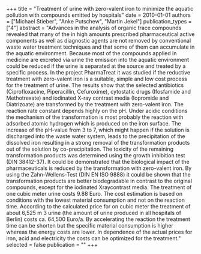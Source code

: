 +++
title = "Treatment of urine with zero-valent iron to minimize the aquatic pollution with compounds emitted by hospitals"
date = 2010-01-01
authors = ["Michael Stieber", "Anke Putschew", "Martin Jekel"]
publication_types = ["4"]
abstract = "Advances in the analysis of organic trace compounds revealed that many of the in high amounts prescribed pharmaceutical active components as well as diagnostic agents are not removed by conventional waste water treatment techniques and that some of them can accumulate in the aquatic environment. Because most of the compounds applied in medicine are excreted via urine the emission into the aquatic environment could be reduced if the urine is separated at the source and treated by a specific process. In the project PharmaTreat it was studied if the reductive treatment with zero-valent iron is a suitable, simple and low cost process for the treatment of urine. The results show that the selected antibiotics (Ciprofloxacine, Piperacillin, Cefuroxime), cytostatic drugs (Ifosfamide and Methotrexate) and iodinated X-ray contrast media (Iopromide and Diatrizoate) are transformed by the treatment with zero-valent iron. The reaction rate constant depends highly on the pH. Under acidic conditions the mechanism of the transformation is most probably the reaction with adsorbed atomic hydrogen which is produced on the iron surface. The increase of the pH-value from 3 to 7, which might happen if the solution is discharged into the waste water system, leads to the precipitation of the dissolved iron resulting in a strong removal of the transformation products out of the solution by co-precipitation. The toxicity of the remaining transformation products was determined using the growth inhibition test (DIN 38412-37). It could be demonstrated that the biological impact of the pharmaceuticals is reduced by the transformation with zero-valent iron. By using the Zahn-Wellens-Test (DIN EN ISO 9888) it could be shown that the transformation products are better biodegradable in contrast to the original compounds, except for the iodinated Xraycontrast media.  The treatment of one cubic meter urine costs 9.88 Euro. The cost estimation is based on conditions with the lowest material consumption and not on the reaction time. According to the calculated price for on cubic meter the treatment of about 6,525 m 3  urine (the amount of urine produced in all hospitals of Berlin) costs ca. 64,500 Euro/a. By accelerating the reaction the treatment time can be shorten but the specific material consumption is higher whereas the energy costs are lower. In dependence of the actual prices for iron, acid and electricity the costs can be optimized for the treatment."
selected = false
publication = ""
+++

